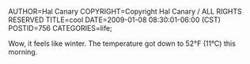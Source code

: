 AUTHOR=Hal Canary
COPYRIGHT=Copyright Hal Canary / ALL RIGHTS RESERVED
TITLE=cool
DATE=2009-01-08 08:30:01-06:00 (CST)
POSTID=756
CATEGORIES=life;

Wow, it feels like winter. The temperature got down to 52°F (11°C) this morning.
